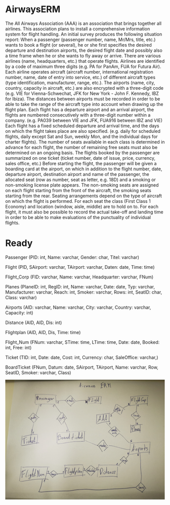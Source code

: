 # AirwaysERM

The All Airways Association (AAA) is an association that brings together all airlines. This association plans to install a comprehensive information system for flight handling. An initial survey produces the following situation report:
When a passenger (passenger number, name, Mr/Mrs, title, etc.) wants to book a flight (or several), he or she first specifies the desired departure and destination airports, the desired flight date and possibly also a time frame when he or she wants to fly away or arrive.
There are various airlines (name, headquarters, etc.) that operate flights. Airlines are identified by a code of maximum three digits (e.g. PA for PanAm, FUA for Futura Air). Each airline operates aircraft (aircraft number, international registration number, name, date of entry into service, etc.) of different aircraft types (type identification, manufacturer, range, etc.).
The airports (name, city, country, capacity in aircraft, etc.) are also encrypted with a three-digit code (e.g. VIE for Vienna-Schwechat, JFK for New York - John F. Kennedy, IBZ for Ibiza). The distances between airports must be recorded in order to be able to take the range of the aircraft type into account when drawing up the flight plan.
Each flight has a departure airport and an arrival airport, the flights are numbered consecutively with a three-digit number within a company. (e.g. PA039 between VIE and JFK, FUA916 between IBZ and VIE) Each flight has a fixed scheduled departure and arrival time, and the days on which the flight takes place are also specified. (e.g. daily for scheduled flights, daily except Sat and Sun, weekly Mon, and the individual days for charter flights). The number of seats available in each class is determined in advance for each flight, the number of remaining free seats must also be determined on an ongoing basis. The flights booked by the passenger are summarized on one ticket (ticket number, date of issue, price, currency, sales office, etc.)
Before starting the flight, the passenger will be given a boarding card at the airport, on which in addition to the flight number, date, departure airport, destination airport and name of the passenger, the allocated seat
(row as number, seat as letter, e.g. 18D) and a smoking or non-smoking license plate appears. The non-smoking seats are assigned on each flight starting from the front of the aircraft, the smoking seats starting from the rear. Seating arrangements depend on the type of aircraft on which the flight is performed. For each seat the class (First Class 1 Economy) and location (window, aisle, middle) are
to hold on to.
For each flight, it must also be possible to record the actual take-off and landing time in order to be able to make evaluations of the punctuality of individual flights.


# Ready

Passenger (PID: int, Name: varchar, Gender: char, Titel: varchar)

Flight (PID, SAirport: varchar, TAirport: varchar, Daten: date, Time: time)

Flight_Corp (FID: varchar, Name: varchar, Headquarter: varchar, FNum)

Planes (PlaneID: int, RegID: int, Name: varchar, Date: date, Typ: varchar, Manufacturer: varchar, Reach: int, Smoker: varchar, Rows: int, SeatID: char, Class: varchar)

Airports (AID: varchar, Name: varchar, City: varchar, Country: varchar, Capacity: int)

Distance (AID, AID, Dis: int)

Flightplan (AID, AID, Dis, Time: time)

Flight_Num (FNum: varchar, STime: time, LTime: time, Date: date, Booked: int, Free: int)

Ticket (TID: int, Date: date, Cost: int, Currency: char, SaleOffice: varchar,)

BoardTicket (FNum, Datum: date, SAirport, TAirport, Name: varchar, Row, SeatID, Smoker: varchar, Class)

![Photo](photo.jpg)
